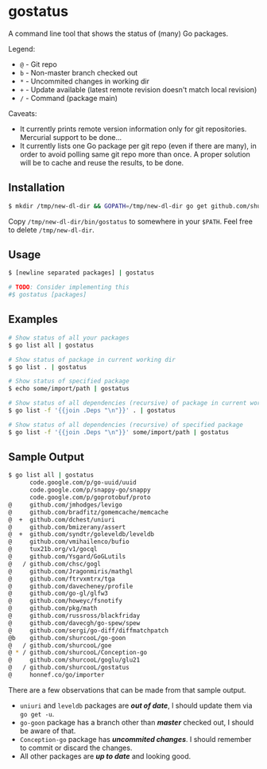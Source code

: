 gostatus
========

A command line tool that shows the status of (many) Go packages.

Legend:

- `@` - Git repo
- `b` - Non-master branch checked out
- `*` - Uncommited changes in working dir
- `+` - Update available (latest remote revision doesn't match local revision)
- `/` - Command (package main)

Caveats:

- It currently prints remote version information only for git repositories. Mercurial support to be done...
- It currently lists one Go package per git repo (even if there are many), in order to avoid polling same git repo more than once. A proper solution will be to cache and reuse the results, to be done.

Installation
------------

```bash
$ mkdir /tmp/new-dl-dir && GOPATH=/tmp/new-dl-dir go get github.com/shurcooL/gostatus
```

Copy `/tmp/new-dl-dir/bin/gostatus` to somewhere in your `$PATH`. Feel free to delete `/tmp/new-dl-dir`.

Usage
-----

```bash
$ [newline separated packages] | gostatus

# TODO: Consider implementing this
#$ gostatus [packages]
```

Examples
--------

```bash
# Show status of all your packages
$ go list all | gostatus

# Show status of package in current working dir
$ go list . | gostatus

# Show status of specified package
$ echo some/import/path | gostatus

# Show status of all dependencies (recursive) of package in current working dir
$ go list -f '{{join .Deps "\n"}}' . | gostatus

# Show status of all dependencies (recursive) of specified package
$ go list -f '{{join .Deps "\n"}}' some/import/path | gostatus
```

Sample Output
-------------

```bash
$ go list all | gostatus
      code.google.com/p/go-uuid/uuid
      code.google.com/p/snappy-go/snappy
      code.google.com/p/goprotobuf/proto
@     github.com/jmhodges/levigo
@     github.com/bradfitz/gomemcache/memcache
@  +  github.com/dchest/uniuri
@     github.com/bmizerany/assert
@  +  github.com/syndtr/goleveldb/leveldb
@     github.com/vmihailenco/bufio
@     tux21b.org/v1/gocql
@     github.com/Ysgard/GoGLutils
@   / github.com/chsc/gogl
@     github.com/Jragonmiris/mathgl
@     github.com/ftrvxmtrx/tga
@     github.com/davecheney/profile
@     github.com/go-gl/glfw3
@     github.com/howeyc/fsnotify
@     github.com/pkg/math
@     github.com/russross/blackfriday
@     github.com/davecgh/go-spew/spew
@     github.com/sergi/go-diff/diffmatchpatch
@b    github.com/shurcooL/go-goon
@   / github.com/shurcooL/goe
@ * / github.com/shurcooL/Conception-go
@     github.com/shurcooL/goglu/glu21
@   / github.com/shurcooL/gostatus
@     honnef.co/go/importer
```

There are a few observations that can be made from that sample output.

- `uniuri` and `leveldb` packages are ***out of date***, I should update them via `go get -u`.
- `go-goon` package has a branch other than ***master*** checked out, I should be aware of that.
- `Conception-go` package has ***uncommited changes***. I should remember to commit or discard the changes.
- All other packages are ***up to date*** and looking good.
